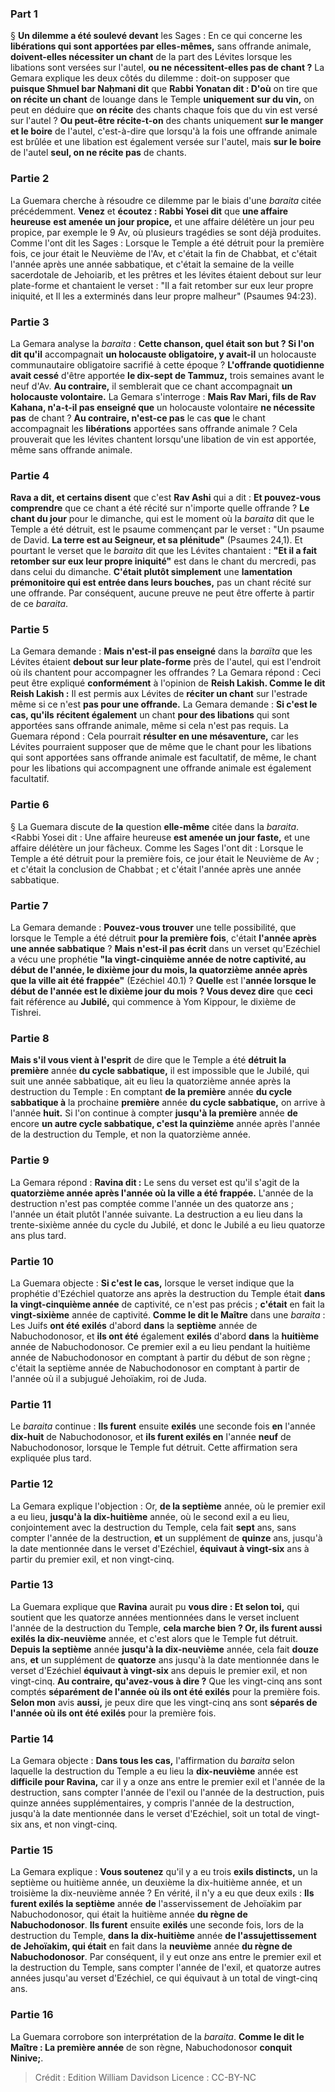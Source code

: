 
### Part 1
§ <b>Un dilemme a été soulevé devant</b> les Sages : En ce qui concerne les <b>libérations qui sont apportées par elles-mêmes,</b> sans offrande animale, <b>doivent-elles nécessiter un chant</b> de la part des Lévites lorsque les libations sont versées sur l'autel, <b>ou ne nécessitent-elles pas de chant ?</b> La Gemara explique les deux côtés du dilemme : doit-on supposer que <b>puisque Shmuel bar Naḥmani dit</b> que <b>Rabbi Yonatan dit : D'où</b> on tire que <b>on récite un chant</b> de louange dans le Temple <b>uniquement sur du vin,</b> on peut en déduire que <b>on récite</b> des chants chaque fois que du vin est versé sur l'autel ? <b>Ou peut-être récite-t-on</b> des chants uniquement <b>sur le manger et le boire</b> de l'autel, c'est-à-dire que lorsqu'à la fois une offrande animale est brûlée et une libation est également versée sur l'autel, mais <b>sur le boire</b> de l'autel <b>seul, on ne récite pas</b> de chants.

### Partie 2
La Guemara cherche à résoudre ce dilemme par le biais d'une <i>baraita</i> citée précédemment. <b>Venez</b> et <b>écoutez : Rabbi Yosei dit</b> que <b>une affaire heureuse</b> <b>est amenée un jour propice,</b> et une affaire délétère un jour peu propice, par exemple le 9 Av, où plusieurs tragédies se sont déjà produites. Comme l'ont dit les Sages : Lorsque le Temple a été détruit pour la première fois, ce jour était le Neuvième de l'Av, et c'était la fin de Chabbat, et c'était l'année après une année sabbatique, et c'était la semaine de la veille sacerdotale de Jehoiarib, et les prêtres et les lévites étaient debout sur leur plate-forme et chantaient le verset : "Il a fait retomber sur eux leur propre iniquité, et Il les a exterminés dans leur propre malheur" (Psaumes 94:23).

### Partie 3
La Gemara analyse la <i>baraita</i> : <b>Cette chanson, quel était son but ? Si l'on dit qu'il</b> accompagnait <b>un holocauste obligatoire, y avait-il</b> un holocauste communautaire obligatoire sacrifié à cette époque ? <b>L'offrande quotidienne avait cessé</b> d'être apportée <b>le dix-sept de Tammuz,</b> trois semaines avant le neuf d'Av. <b>Au contraire,</b> il semblerait que ce chant accompagnait <b>un holocauste volontaire.</b> La Gemara s'interroge : <b>Mais Rav Mari, fils de Rav Kahana, n'a-t-il pas enseigné que</b> un holocauste volontaire <b>ne nécessite pas</b> de chant ? <b>Au contraire, n'est-ce pas</b> le cas <b>que</b> le chant accompagnait les <b>libérations</b> apportées sans offrande animale ? Cela prouverait que les lévites chantent lorsqu'une libation de vin est apportée, même sans offrande animale.

### Partie 4
<b>Rava a dit, et certains disent</b> que c'est <b>Rav Ashi</b> qui a dit : <b>Et pouvez-vous comprendre</b> que ce chant a été récité sur n'importe quelle offrande ? <b>Le chant du jour</b> pour le dimanche, qui est le moment où la <i>baraita</i> dit que le Temple a été détruit, est le psaume commençant par le verset : "Un psaume de David. <b>La terre est au Seigneur, et sa plénitude"</b> (Psaumes 24,1). Et pourtant le verset que le <i>baraita</i> dit que les Lévites chantaient : <b>"Et il a fait retomber sur eux leur propre iniquité"</b> est dans le chant du mercredi,</b> pas dans celui du dimanche. <b>C'était plutôt simplement</b> une <b>lamentation prémonitoire qui est entrée dans leurs bouches,</b> pas un chant récité sur une offrande. Par conséquent, aucune preuve ne peut être offerte à partir de ce <i>baraita</i>.

### Partie 5
La Gemara demande : <b>Mais n'est-il pas enseigné</b> dans la <i>baraïta</i> que les Lévites étaient <b>debout sur leur plate-forme</b> près de l'autel, qui est l'endroit où ils chantent pour accompagner les offrandes ? La Gemara répond : Ceci peut être expliqué <b>conformément</b> à l'opinion de <b>Reish Lakish. Comme le dit Reish Lakish :</b> Il est permis aux Lévites de <b>réciter un chant</b> sur l'estrade même si ce n'est <b>pas pour une offrande.</b> La Gemara demande : <b>Si c'est le cas, qu'ils</b> <b>récitent également</b> un chant <b>pour des libations</b> qui sont apportées sans offrande animale, même si cela n'est pas requis. La Guemara répond : Cela pourrait <b>résulter en une mésaventure,</b> car les Lévites pourraient supposer que de même que le chant pour les libations qui sont apportées sans offrande animale est facultatif, de même, le chant pour les libations qui accompagnent une offrande animale est également facultatif.

### Partie 6
§ La Guemara discute de <b>la</b> question <b>elle-même</b> citée dans la <i>baraita</i>. <Rabbi Yosei dit : Une affaire heureuse</b> <b>est amenée un jour faste,</b> et une affaire délétère un jour fâcheux. Comme les Sages l'ont dit : Lorsque le Temple a été détruit pour la première fois, ce jour était le Neuvième de Av ; et c'était la conclusion de Chabbat ; et c'était l'année après une année sabbatique.

### Partie 7
La Gemara demande : <b>Pouvez-vous trouver</b> une telle possibilité, que lorsque le Temple a été détruit <b>pour la première fois</b>, c'était <b>l'année après une année sabbatique</b> ? <b>Mais n'est-il pas écrit</b> dans un verset qu'Ezéchiel a vécu une prophétie <b>"la vingt-cinquième année de notre captivité, au début de l'année, le dixième jour du mois, la quatorzième année après que la ville ait été frappée"</b> (Ezéchiel 40.1) ? <b>Quelle</b> est l'<b>année lorsque le début de l'année est le dixième jour du mois ? Vous devez dire</b> que <b>ceci</b> fait référence au <b>Jubilé,</b> qui commence à Yom Kippour, le dixième de Tishrei.

### Partie 8
<b>Mais s'il vous vient à l'esprit</b> de dire que le Temple a été <b>détruit la première</b> année <b>du cycle sabbatique,</b> il est impossible que le Jubilé, qui suit une année sabbatique, ait eu lieu la quatorzième année après la destruction du Temple : En comptant <b>de la première</b> année <b>du cycle sabbatique à</b> la prochaine <b>première</b> année <b>du cycle sabbatique,</b> on arrive à l'année <b>huit.</b> Si l'on continue à compter <b>jusqu'à la première</b> année <b>de</b> encore <b>un autre cycle sabbatique, c'est la quinzième</b> année après l'année de la destruction du Temple, et non la quatorzième année.

### Partie 9
La Gemara répond : <b>Ravina dit :</b> Le sens du verset est qu'il s'agit de la <b>quatorzième année après l'année où la ville a été frappée.</b> L'année de la destruction n'est pas comptée comme l'année un des quatorze ans ; l'année un était plutôt l'année suivante. La destruction a eu lieu dans la trente-sixième année du cycle du Jubilé, et donc le Jubilé a eu lieu quatorze ans plus tard.

### Partie 10
La Guemara objecte : <b>Si c'est le cas,</b> lorsque le verset indique que la prophétie d'Ezéchiel quatorze ans après la destruction du Temple était <b>dans la vingt-cinquième année</b> de captivité, ce n'est pas précis ; <b>c'était</b> en fait la <b>vingt-sixième</b> année de captivité. <b>Comme le dit le Maître</b> dans une <i>baraita</i> : Les Juifs <b>ont été exilés</b> d'abord <b>dans</b> la <b>septième</b> année de Nabuchodonosor, et <b>ils ont été</b> également <b>exilés</b> d'abord <b>dans</b> la <b>huitième</b> année de Nabuchodonosor. Ce premier exil a eu lieu pendant la huitième année de Nabuchodonosor en comptant à partir du début de son règne ; c'était la septième année de Nabuchodonosor en comptant à partir de l'année où il a subjugué Jehoïakim, roi de Juda.

### Partie 11
Le <i>baraita</i> continue : <b>Ils furent</b> ensuite <b>exilés</b> une seconde fois <b>en</b> l'année <b>dix-huit</b> de Nabuchodonosor, et <b>ils furent exilés en</b> l'année <b>neuf</b> de Nabuchodonosor, lorsque le Temple fut détruit. Cette affirmation sera expliquée plus tard.

### Partie 12
La Gemara explique l'objection : Or, <b>de la septième</b> année, où le premier exil a eu lieu, <b>jusqu'à la dix-huitième</b> année, où le second exil a eu lieu, conjointement avec la destruction du Temple, cela fait <b>sept</b> ans, sans compter l'année de la destruction, <b>et</b> un supplément de <b>quinze</b> ans, jusqu'à la date mentionnée dans le verset d'Ezéchiel, <b>équivaut à vingt-six</b> ans à partir du premier exil, et non vingt-cinq.

### Partie 13
La Guemara explique que <b>Ravina</b> aurait pu <b>vous dire : Et selon toi,</b> qui soutient que les quatorze années mentionnées dans le verset incluent l'année de la destruction du Temple, <b>cela marche bien ? Or, ils furent aussi exilés la dix-neuvième</b> année, et c'est alors que le Temple fut détruit. <b>Depuis la septième</b> année <b>jusqu'à la dix-neuvième</b> année, cela fait <b>douze</b> ans, <b>et</b> un supplément de <b>quatorze</b> ans jusqu'à la date mentionnée dans le verset d'Ezéchiel <b>équivaut à vingt-six</b> ans depuis le premier exil, et non vingt-cinq. <b>Au contraire, qu'avez-vous à dire ?</b> Que les vingt-cinq ans sont comptés <b>séparément de l'année où ils ont été exilés</b> pour la première fois. <b>Selon mon</b> avis <b>aussi,</b> je peux dire que les vingt-cinq ans sont <b>séparés de l'année où ils ont été exilés</b> pour la première fois.

### Partie 14
La Gemara objecte : <b>Dans tous les cas,</b> l'affirmation du <i>baraita</i> selon laquelle la destruction du Temple a eu lieu la <b>dix-neuvième</b> année est <b>difficile pour Ravina,</b> car il y a onze ans entre le premier exil et l'année de la destruction, sans compter l'année de l'exil ou l'année de la destruction, puis quinze années supplémentaires, y compris l'année de la destruction, jusqu'à la date mentionnée dans le verset d'Ezéchiel, soit un total de vingt-six ans, et non vingt-cinq.

### Partie 15
La Gemara explique : <b>Vous soutenez</b> qu'il y a eu trois</b> <b>exils distincts,</b> un la septième ou huitième année, un deuxième la dix-huitième année, et un troisième la dix-neuvième année ? En vérité, il n'y a eu que deux exils : <b>Ils furent exilés la septième</b> année <b>de</b> l'asservissement de Jehoïakim par Nabuchodonosor, qui était la huitième</b> année <b>du règne de Nabuchodonosor</b>. <b>Ils furent</b> ensuite <b>exilés</b> une seconde fois, lors de la destruction du Temple, <b>dans la dix-huitième</b> année <b>de l'assujettissement de Jehoïakim, qui était</b> en fait dans la <b>neuvième</b> année <b>du règne de Nabuchodonosor</b>. Par conséquent, il y eut onze ans entre le premier exil et la destruction du Temple, sans compter l'année de l'exil, et quatorze autres années jusqu'au verset d'Ezéchiel, ce qui équivaut à un total de vingt-cinq ans.

### Partie 16
La Guemara corrobore son interprétation de la <i>baraita</i>. <b>Comme le dit le Maître : La première année</b> de son règne, Nabuchodonosor <b>conquit Ninive;</b>.

>Crédit : Edition William Davidson
>Licence : CC-BY-NC